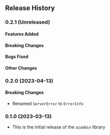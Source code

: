 ## Release History

### 0.2.1 (Unreleased)

#### Features Added

#### Breaking Changes

#### Bugs Fixed

#### Other Changes

### 0.2.0 (2023-04-13)

#### Breaking Changes
* Renamed `ServerError` to `ErrorInfo`

### 0.1.0 (2023-03-13)
* This is the initial release of the `azadmin` library

